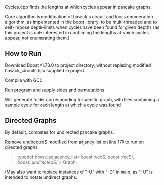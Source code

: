 Cycles.cpp finds the lengths at which cycles appear in pancake graphs.

Core algorithm is modification of hawick's circuit and loops enumeration algorithm, as implemented in the boost library, to be multi-threaded and to self-impose depth-limits when cycles have been found for given depths (as this project is only interested in confirming the lengths at which cycles appear, not enumerating them.)

## How to Run
Download Boost v1.73.0 to project directory, without replacing modified hawick_circuits.hpp supplied in project.

Compile with GCC

Run program and supply sides and permutations

Will generate folder corresponding to specific graph, with files containing a sample cycle for each length at which a cycle was found

## Directed Graphs
By default, computes for undirected pancake graphs. 

Remove undirectedS modified from adjancy list on line 170 to run on directed graphs

> typedef boost::adjacency_list< boost::vecS, boost::vecS/*, boost::undirectedS*/ > Graph;

(May also want to replace instances of "-U" with "-D" in main, as "-U" is intended to notate undirect graphs.
